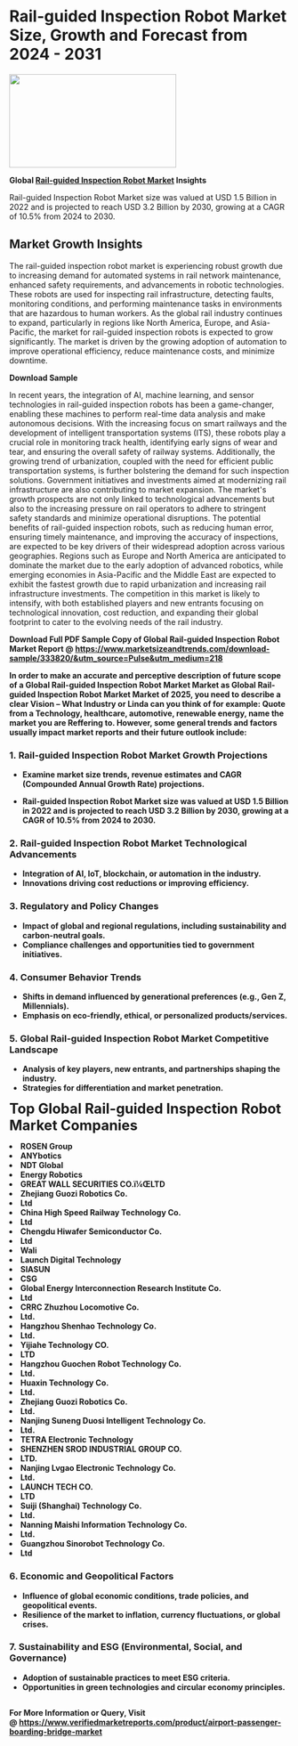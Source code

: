 <H1>Rail-guided Inspection Robot Market Size, Growth and Forecast from 2024 - 2031</H1><img class="aligncenter size-medium wp-image-584254" src="https://thirdeyenews.in/wp-content/uploads/2024/09/Global-Market-Research-300x168.jpeg" alt="" width="300" height="168" /><p><strong>Global&nbsp;<a href="https://www.marketsizeandtrends.com/download-sample/333820/&amp;utm_source=Pulse&amp;utm_medium=218">Rail-guided Inspection Robot Market</a> Insights</strong></p><p>Rail-guided Inspection Robot Market size was valued at USD 1.5 Billion in 2022 and is projected to reach USD 3.2 Billion by 2030, growing at a CAGR of 10.5% from 2024 to 2030.</p><p><h2>Market Growth Insights</h2> <p>The rail-guided inspection robot market is experiencing robust growth due to increasing demand for automated systems in rail network maintenance, enhanced safety requirements, and advancements in robotic technologies. These robots are used for inspecting rail infrastructure, detecting faults, monitoring conditions, and performing maintenance tasks in environments that are hazardous to human workers. As the global rail industry continues to expand, particularly in regions like North America, Europe, and Asia-Pacific, the market for rail-guided inspection robots is expected to grow significantly. The market is driven by the growing adoption of automation to improve operational efficiency, reduce maintenance costs, and minimize downtime.</p> <p><strong>Download Sample</strong></p> <p>In recent years, the integration of AI, machine learning, and sensor technologies in rail-guided inspection robots has been a game-changer, enabling these machines to perform real-time data analysis and make autonomous decisions. With the increasing focus on smart railways and the development of intelligent transportation systems (ITS), these robots play a crucial role in monitoring track health, identifying early signs of wear and tear, and ensuring the overall safety of railway systems. Additionally, the growing trend of urbanization, coupled with the need for efficient public transportation systems, is further bolstering the demand for such inspection solutions. Government initiatives and investments aimed at modernizing rail infrastructure are also contributing to market expansion. The market's growth prospects are not only linked to technological advancements but also to the increasing pressure on rail operators to adhere to stringent safety standards and minimize operational disruptions. The potential benefits of rail-guided inspection robots, such as reducing human error, ensuring timely maintenance, and improving the accuracy of inspections, are expected to be key drivers of their widespread adoption across various geographies. Regions such as Europe and North America are anticipated to dominate the market due to the early adoption of advanced robotics, while emerging economies in Asia-Pacific and the Middle East are expected to exhibit the fastest growth due to rapid urbanization and increasing rail infrastructure investments. The competition in this market is likely to intensify, with both established players and new entrants focusing on technological innovation, cost reduction, and expanding their global footprint to cater to the evolving needs of the rail industry. <p><strong></p><p><span class=""><strong>Download Full PDF Sample Copy of Global Rail-guided Inspection Robot Market Report</strong> @ <a href="https://www.marketsizeandtrends.com/download-sample/333820/&amp;utm_source=Pulse&amp;utm_medium=218" target="_blank">https://www.marketsizeandtrends.com/download-sample/333820/&amp;utm_source=Pulse&amp;utm_medium=218</a></span></p><p>In order to make an accurate and perceptive description of future scope of a Global&nbsp;Rail-guided Inspection Robot Market Market as Global&nbsp;Rail-guided Inspection Robot Market Market of 2025, you need to describe a clear Vision &ndash; What Industry or Linda can you think of for example: Quote from a Technology, healthcare, automotive, renewable energy, name the market you are Reffering to. However, some general trends and factors usually impact market reports and their future outlook include:</p><h3>1.&nbsp;<strong>Rail-guided Inspection Robot Market Growth Projections</strong></h3><ul><li>Examine market size trends, revenue estimates and CAGR (Compounded Annual Growth Rate) projections.</li><li><p>Rail-guided Inspection Robot Market size was valued at USD 1.5 Billion in 2022 and is projected to reach USD 3.2 Billion by 2030, growing at a CAGR of 10.5% from 2024 to 2030.</p></li></ul><h3>2.&nbsp;<strong>Rail-guided Inspection Robot Market Technological Advancements</strong></h3><ul><li>Integration of AI, IoT, blockchain, or automation in the industry.</li><li>Innovations driving cost reductions or improving efficiency.</li></ul><h3>3.&nbsp;<strong>Regulatory and Policy Changes</strong></h3><ul><li>Impact of global and regional regulations, including sustainability and carbon-neutral goals.</li><li>Compliance challenges and opportunities tied to government initiatives.</li></ul><h3>4.&nbsp;<strong>Consumer Behavior Trends</strong></h3><ul><li>Shifts in demand influenced by generational preferences (e.g., Gen Z, Millennials).</li><li>Emphasis on eco-friendly, ethical, or personalized products/services.</li></ul><h3>5.&nbsp;<strong>Global Rail-guided Inspection Robot Market Competitive Landscape</strong></h3><ul><li>Analysis of key players, new entrants, and partnerships shaping the industry.</li><li>Strategies for differentiation and market penetration.</li></ul><p data-pm-slice="1 1 []"><span style="color: inherit; font-family: inherit; font-size: 25px;">Top Global Rail-guided Inspection Robot Market Companies</span></p><div class="" data-test-id=""><p><li>ROSEN Group</li><li> ANYbotics</li><li> NDT Global</li><li> Energy Robotics</li><li> GREAT WALL SECURITIES CO.ï¼ŒLTD</li><li> Zhejiang Guozi Robotics Co.</li><li> Ltd</li><li> China High Speed Railway Technology Co.</li><li> Ltd</li><li> Chengdu Hiwafer Semiconductor Co.</li><li> Ltd</li><li> Wali</li><li> Launch Digital Technology</li><li> SIASUN</li><li> CSG</li><li> Global Energy Interconnection Research Institute Co.</li><li> Ltd</li><li> CRRC Zhuzhou Locomotive Co.</li><li> Ltd.</li><li> Hangzhou Shenhao Technology Co.</li><li> Ltd.</li><li> Yijiahe Technology CO.</li><li>LTD</li><li> Hangzhou Guochen Robot Technology Co.</li><li> Ltd.</li><li> Huaxin Technology Co.</li><li> Ltd.</li><li> Zhejiang Guozi Robotics Co.</li><li> Ltd.</li><li> Nanjing Suneng Duosi Intelligent Technology Co.</li><li> Ltd.</li><li> TETRA Electronic Technology</li><li> SHENZHEN SROD INDUSTRIAL GROUP CO.</li><li>LTD.</li><li> Nanjing Lvgao Electronic Technology Co.</li><li> Ltd.</li><li> LAUNCH TECH CO.</li><li>LTD</li><li> Suiji (Shanghai) Technology Co.</li><li> Ltd.</li><li> Nanning Maishi Information Technology Co.</li><li> Ltd.</li><li> Guangzhou Sinorobot Technology Co.</li><li> Ltd</li></p></div><h3>6.&nbsp;<strong>Economic and Geopolitical Factors</strong></h3><ul><li>Influence of global economic conditions, trade policies, and geopolitical events.</li><li>Resilience of the market to inflation, currency fluctuations, or global crises.</li></ul><h3>7.&nbsp;<strong>Sustainability and ESG (Environmental, Social, and Governance)</strong></h3><ul><li>Adoption of sustainable practices to meet ESG criteria.</li><li>Opportunities in green technologies and circular economy principles.</li></ul><h2><strong style="font-size: 14px;">For More Information or Query, Visit @&nbsp;</strong><a style="background-color: #ffffff; font-size: 14px;" href="https://www.marketsizeandtrends.com/report/rail-guided-inspection-robot-market/" target="_blank">https://www.verifiedmarketreports.com/product/airport-passenger-boarding-bridge-market</a></h2>
